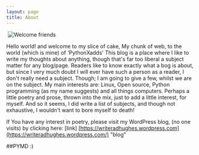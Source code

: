 ```yaml
---
layout: page
title: About
---
```


​																			![Welcome friends](https://raw.githubusercontent.com/pythonXadds/pymd/master/kerop2.gif)

Hello world! and welcome to my slice of cake, My chunk of web, to the world (which is mine) of 'PythonXadds' This blog is a place where I like to write my thoughts about anything, though that's far too liberal a subject matter for any blog/page. Readers like to know exactly what a bog is about, but since I very much doubt I will ever have such a person as a reader, I don't really need a subject. Though; I am going to give a few, whilst we are on the subject. My main interests are: Linux, Open source, Python programming (as my name suggests) and all things computers. Perhaps a little poetry and prose, thrown into the mix, just to add a little interest, for myself. And so it seems, I did write a list of subjects, and though not exhaustive, I wouldn't want to bore myself to death!



If You have any interest in poetry, please visit my WordPress blog, (no one visits) by clicking here: [link] [https://writeradhughes.wordpress.com](https://writeradhughes.wordpress.com/) "blog"





##PYMD :)





